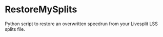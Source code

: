 # RestoreMySplits
Python script to restore an overwritten speedrun from your Livesplit LSS splits file.

